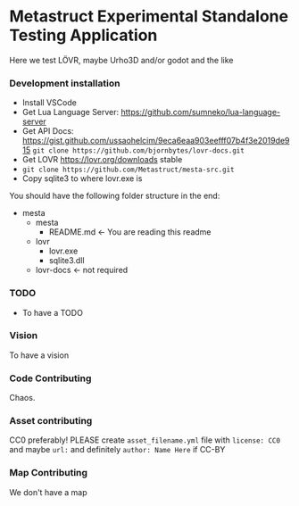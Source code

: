 Metastruct Experimental Standalone Testing Application
===

Here we test LÖVR, maybe Urho3D and/or godot and the like


### Development installation


 - Install VSCode
 - Get Lua Language Server: https://github.com/sumneko/lua-language-server
 - Get API Docs: https://gist.github.com/ussaohelcim/9eca6eaa903eefff07b4f3e2019de915 `git clone https://github.com/bjornbytes/lovr-docs.git`
 - Get LOVR https://lovr.org/downloads stable
 - `git clone https://github.com/Metastruct/mesta-src.git`
 - Copy sqlite3 to where lovr.exe is
 
You should have the following folder structure in the end:
 - mesta
   - mesta
     - README.md <- You are reading this readme
   - lovr
     - lovr.exe
     - sqlite3.dll
   - lovr-docs <- not required

### TODO
 - To have a TODO


### Vision

To have a vision

### Code Contributing

Chaos.

### Asset contributing

CC0 preferably! PLEASE create `asset_filename.yml` file with `license: CC0` and maybe `url:` and definitely `author: Name Here` if CC-BY

### Map Contributing

We don't have a map